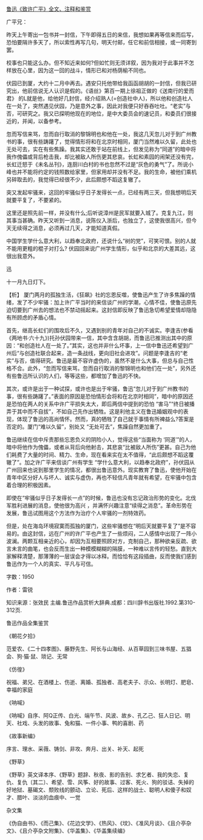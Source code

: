 [鲁迅《致许广平》全文、注释和鉴赏](https://www.vrrw.net/wx/9438.html)

广平兄：

昨天上午寄出一包书并一封信，下午即得五日的来信，我想如果再等信来而后写，恐怕要隔许多天了，所以索性再写几句，明天付邮，任它和前信相接，或一同寄到罢。

校事也只能这么办。但不知近来如何?但如忙则无须详叙，因为我对于此事并不怎样放在心里，因为这一回的战斗，情形已和对杨荫榆不同也。

伏园已到厦，大约十二月中再去。遇安只托他带给我函函胡胡的一封信，但我已研究出，他前信说无人认识是假的。《语丝》第百一期上徐祖正做的《送南行的爱而君》 的L就是他，给他好几封信，经介绍熟人(=创造社中人)，所以他和创造社人在一处了，突然遇见伏园，乃是意外之事，因此对我便只好吞吞吐吐。“老实”与否，可研究之。我又已探明他现在的地位，是中大委员会的速记员，和委员们很接近的，并闻，以备参考。

忽而写信来骂，忽而自行取消的黎锦明也和他在一处，我这几天忽儿对于到广州教书的事，很有些踌躇了，觉得情形将和在北京时相同，厦门当然难以久留，此处也无处可去，实在有些焦躁。我其实还敢于站在前线上，但发见称为“同道”的暗中将我作傀儡或背后枪击我，却比被敌人所伤更其悲哀。长虹和素园的闹架还没有完，长虹迁怒于《未名丛刊》，连厨川白村的书也忽然不过是“灰色的勇气”了。所说小峰也并不能将约定的钱照数给家里，但家用却并没有不足。我的生命，被他们乘机另碎取去的，我觉得已经很不少，此后颇想不蹈这复辙了。

突又发起牢骚来，这回的牢骚似乎日子发得长一点，已经有两三天，但我想明后天就要平复了，不要紧的。

这里还是照先前一样，并没有什么;后听说漳州是民军就要入城了。克复九江，则其事当甚确。昨天又听到一消息，说陈仪入浙后，也独立了，这使我很高兴，但今天无续得之消息，必须再过几天，才能知道真假。

中国学生学什么意大利，以趋奉北政府，还说什么“树的党”，可笑可恨。别的人就不能用更粗的棍子对打么? 伏园回来说广州学生情形，似乎和北京的大差其远，这很出我意外。

迅

十一月九日灯下。



【析】 厦门两月的孤独生活，《狂飙》社的忘恩反噬，使鲁迅产生了许多焦躁的情绪，发了不少牢骚：加上许广平当时的来信谈广州的学潮，心情不佳，使鲁迅原先迫切要到广州去的想法也不禁动摇起来。这封信即反映了鲁迅急切希望爱情却隐隐有所顾虑的矛盾心情。

首先，继高长虹们的围攻后不久，又遇到别的青年对自己的不诚实。李逢吉(参看《两地书·六十九》)托孙伏园带来一信，其中含含胡胡，而鲁迅已推测出其中的原因：“和创造社人在一处了。”其实，这也并非什么坏事，上一信中鲁迅还希望到广州后“与创造社联合起来，造一条战线，更向旧社会进攻”。问题是李逢吉的“老实”与否，值得研究。鲁迅是最不容许虚伪的，虽然不是什么大事，但总与自己性格不合。此外，“忽而写信来骂，忽而自行取消的黎锦明也和他们在一处”，另外还有些鲁迅所认识的人们，等等这些，都增加了鲁迅的不快。

其次，或许是出于一种试探，或许也是出于牢骚，鲁迅“忽儿对于到广州教书的事，很有些踌躇了。”表面的原因是恐怕情形会将和在北京时相同”，暗中的原因还是恐怕在两人的关系中许广平损失太大，即后两信中提到的恐怕 “害马”“终日被播弄于其中而不自拔”，不如自己先作出牺牲。这是利他主义在鲁迅婚姻观中的表现，体现了鲁迅的高尚情怀。然而，真的牺牲了自己就于事情有所裨益么?答案是否定的。厦门“难以久留”，别处又 “无处可去”，焦躁自然更加重了。

鲁迅继续在信中斥责那些忘恩负义的阴险小人，觉得这些“当面称为 ‘同道’”的人，暗中将他作为傀儡，或者从背后向他射击，其悲哀“比被敌人所伤”更甚。自己为他们耗费了大量的时间、精力、生命，现在看来实在太不值得，“此后颇想不蹈这覆辙了”。加之许广平来信谈广州有学生 “学什么意大利，以趋奉北政府”，孙伏园从广州回来也说到那里学生的情况，都很出鲁迅意外。现实教育了鲁迅，使他开始在青年中区分好人与坏人、诚实与虚伪，再也不轻信凡青年就有希望，在牢骚中包含着合理的积极因素。

即使在“牢骚似乎日子发得长一点”的时候，鲁迅也没有忘记政治形势的变化。北伐军胜利进展的消息，使他很为高兴 ，并满怀兴趣注意“续得之消息”。革命形势在发展，鲁迅试图用这个方法作为治疗个人牢骚的一剂特效药。

但是，处在海岛环境寂寞而孤独的厦门，这些牢骚想在“明后天就要平复了”是不容易的。由这封信，远在广州的许广平也产生了一些烦闷，二人感情中出现了一阵小波澜。两颗互相亲近的心，却因为互相要照顾对方，克制自己，那种欲亲反疏、欲言未言的曲笔，也会反而生出一种模模糊糊的隔膜，一种难以言传的轻愁。直到大家解释清楚，那薄薄的一层误会才得以冰释。而恰恰有这段插曲，反而使我们感到鲁迅作为一个人的真实、平凡与可信。

字数：1950

作者：雷锐

知识来源：张效民 主编.鲁迅作品赏析大辞典.成都：四川辞书出版社.1992.第310-312页.

鲁迅作品全集鉴赏

《朝花夕拾》

范爱农、《二十四孝图》、藤野先生、阿长与山海经、从百草园到三味书屋、五猖会、狗·猫·鼠、琐记、无常

《仿徨》

祝福、弟兄、在酒楼上、伤逝、离婚、孤独者、高老夫子、示众、长明灯、肥皂、幸福的家庭

《呐喊》

《呐喊》自序、阿Q正传、白光、端午节、风波、故乡、孔乙己、狂人日记、明天、社戏、头发的故事、兔和猫、一件小事、鸭的喜剧、药

《故事新编》

序言、理水、采薇、铸剑、非攻、奔月、出关、补天、起死

《野草》

《野草》英文译本序、《野草》题辞、秋夜、影的告别、求乞者、我的失恋、复仇、复仇〔其二〕、希望、雪、风筝、好的故事、过客、死火、狗的驳诘、失掉的好地狱、墓碣文、颓败线的颤动、立论、死后、这样的战士、聪明人和傻子和奴才、腊叶、淡淡的血痕中、一觉

杂文集

《伪自由书》、《而己集》、《花边文学》、《热风》、《坟》、《准风月谈》、《且介亭杂文》、《且介亭杂文附集》、《华盖集》、《华盖集续编》

